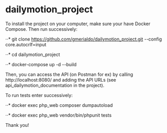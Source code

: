 # dailymotion_project

To install the project on your computer, make sure your have Docker Compose. Then run successively:

⋅⋅* git clone https://github.com/gmerialdo/dailymotion_project.git --config core.autocrlf=input

⋅⋅* cd dailymotion_project

⋅⋅* docker-compose up -d --build

Then, you can access the API (on Postman for ex) by calling http://localhost:8080/ and adding the API URLs (see api_dailymotion_documentation in the project).

To run tests enter successively:

⋅⋅* docker exec php_web composer dumpautoload

⋅⋅* docker exec php_web vendor/bin/phpunit tests

Thank you!
